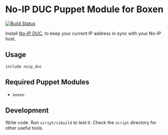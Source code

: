 # No-IP DUC Puppet Module for Boxen

[![Build Status](https://travis-ci.org/boxen/puppet-noip_duc.png?branch=master)](https://travis-ci.org/boxen/puppet-noip_duc)

Install [No-IP DUC](http://www.noip.com/downloads.php), to keep your current IP address in sync with your No-IP host.

## Usage

```puppet
include noip_duc
```

## Required Puppet Modules

* `boxen`

## Development

Write code. Run `script/cibuild` to test it. Check the `script`
directory for other useful tools.
